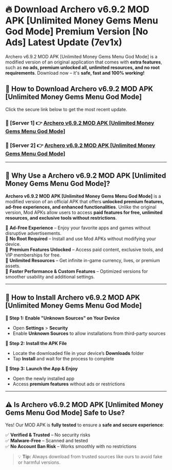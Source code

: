 # 🔥 Download Archero v6.9.2 MOD APK [Unlimited Money Gems Menu God Mode] Premium Version [No Ads] Latest Update (7ev1x) 

Archero v6.9.2 MOD APK [Unlimited Money Gems Menu God Mode] is a modified version of an original application that comes with **extra features**, such as **no ads, premium unlocked all, unlimited resources, and no root requirements**. Download now – it's **safe, fast and 100% working!**

## **📱 How to Download Archero v6.9.2 MOD APK [Unlimited Money Gems Menu God Mode]**  

Click the secure link below to get the most recent update.  

 ### **📌 [Server 1] 👉** [Archero v6.9.2 MOD APK [Unlimited Money Gems Menu God Mode]](https://apkcomod.com?title=Archero_v6.9.2_MOD_APK_[Unlimited_Money_Gems_Menu_God_Mode])

 ### **📌 [Server 2] 👉** [Archero v6.9.2 MOD APK [Unlimited Money Gems Menu God Mode]](https://apkcomod.com?title=Archero_v6.9.2_MOD_APK_[Unlimited_Money_Gems_Menu_God_Mode])

---

## **🤖 Why Use a Archero v6.9.2 MOD APK [Unlimited Money Gems Menu God Mode]?**  

**Archero v6.9.2 MOD APK [Unlimited Money Gems Menu God Mode]** is a modified version of an official APK that offers **unlocked premium features, ad-free experiences, and enhanced functionalities**. Unlike the original version, Mod APKs allow users to access **paid features for free, unlimited resources, and exclusive tools without restrictions**.

🔽 **Ad-Free Experience** – Enjoy your favorite apps and games without disruptive advertisements.  
🔽 **No Root Required** – Install and use Mod APKs without modifying your device.  
🔽 **Premium Features Unlocked** – Access paid content, exclusive tools, and VIP memberships for free.  
🔽 **Unlimited Resources** – Get infinite in-game currency, lives, or premium assets.  
🔽 **Faster Performance & Custom Features** – Optimized versions for smoother usability and additional settings.  

---

## **🚀 How to Install Archero v6.9.2 MOD APK [Unlimited Money Gems Menu God Mode]**  

**🔹 Step 1:** **Enable "Unknown Sources" on Your Device**  
- Open **Settings** > **Security**  
- Enable **Unknown Sources** to allow installations from third-party sources  

**🔹 Step 2:** **Install the APK File**  
- Locate the downloaded file in your device’s **Downloads** folder  
- Tap **Install** and wait for the process to complete  

**🔹 Step 3:** **Launch the App & Enjoy**  
- Open the newly installed app  
- Access **premium features** without ads or restrictions  

---

## **⚠️ Is Archero v6.9.2 MOD APK [Unlimited Money Gems Menu God Mode] Safe to Use?**  

Yes! Our MOD APK is **fully tested** to ensure a **safe and secure experience**:

✅ **Verified & Trusted** – No security risks  
✅ **Malware-Free** – Scanned and tested  
✅ **No Account Ban Risk** – Works smoothly with no restrictions  

> 💡 **Tip:** Always download from trusted sources like ours to avoid fake or harmful versions.